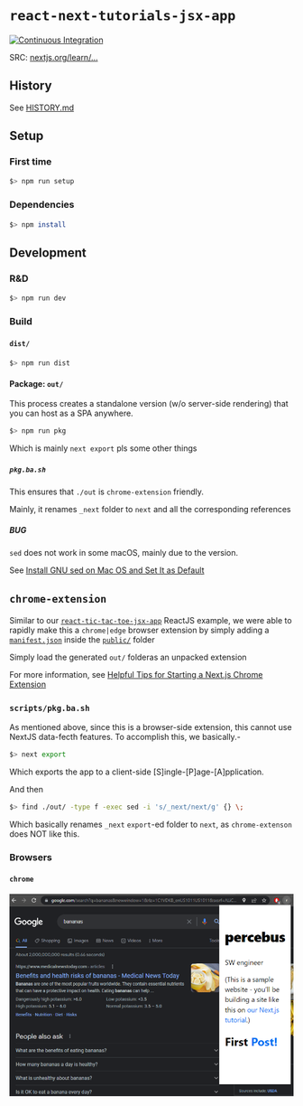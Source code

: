 # `react-next-tutorials-jsx-app`

[![Continuous Integration](https://github.com/percebus/react-next-tutorials-jsx-app/actions/workflows/actions.yml/badge.svg?branch=main)](https://github.com/percebus/react-next-tutorials-jsx-app/actions/workflows/actions.yml)

SRC: [nextjs.org/learn/...](https://nextjs.org/learn/basics/create-nextjs-app/)

## History

See [HISTORY.md](./HISTORY.md)

## Setup

### First time

```bash
$> npm run setup
```

### Dependencies

```bash
$> npm install
```

## Development

### R&D

```bash
$> npm run dev
```

### Build

#### `dist/`

```bash
$> npm run dist
```

#### Package: `out/`

This process creates a standalone version (w/o server-side rendering) that you can host as a SPA anywhere.

```bash
$> npm run pkg
```

Which is mainly `next export` pls some other things

##### `pkg.ba.sh`

This ensures that `./out` is `chrome-extension` friendly.

Mainly, it renames `_next` folder to `next` and all the corresponding references

##### BUG

`sed` does not work in some macOS, mainly due to the version.

See [Install GNU sed on Mac OS and Set It as Default
](https://medium.com/@bramblexu/install-gnu-sed-on-mac-os-and-set-it-as-default-7c17ef1b8f64)

## `chrome-extension`

Similar to our [`react-tic-tac-toe-jsx-app`](https://github.com/percebus/react-tic-tac-toe-jsx-app) ReactJS example, we were able to rapidly make this a `chrome|edge` browser extension by simply adding a [`manifest.json`](./public/manifest.json) inside the [`public/`](./public/) folder

Simply load the generated `out/` folderas an unpacked extension

For more information, see [Helpful Tips for Starting a Next.js Chrome Extension](https://css-tricks.com/nextjs-chrome-extension-starter/)

### `scripts/pkg.ba.sh`

As mentioned above, since this is a browser-side extension, this cannot use NextJS data-fecth features. To accomplish this, we basically.-

```bash
$> next export
```

Which exports the app to a client-side [S]ingle-[P]age-[A]pplication.

And then

```bash
$> find ./out/ -type f -exec sed -i 's/_next/next/g' {} \;
```

Which basically renames `_next` `export`-ed folder to `next`, as `chrome-extenson` does NOT like this. 

### Browsers

#### `chrome`

![chrome-extension](./README/chrome/extension.png)
